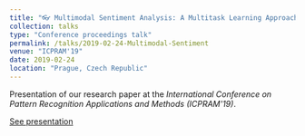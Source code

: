 ```yaml
---
title: "👓 Multimodal Sentiment Analysis: A Multitask Learning Approach"
collection: talks
type: "Conference proceedings talk"
permalink: /talks/2019-02-24-Multimodal-Sentiment
venue: "ICPRAM'19"
date: 2019-02-24
location: "Prague, Czech Republic"
---
```

Presentation of our research paper at the <i>International Conference on Pattern Recognition Applications and Methods (ICPRAM'19)</i>.

[See presentation](https://drive.google.com/file/d/1bueq0fuDPuVmURws-91upOllobHjd6BY/view?usp=sharing)
